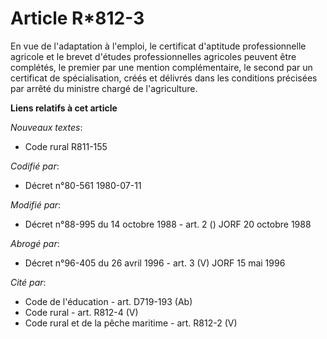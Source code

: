 # Article R*812-3

En vue de l'adaptation à l'emploi, le certificat d'aptitude professionnelle agricole et le brevet d'études professionnelles
agricoles peuvent être complétés, le premier par une mention complémentaire, le second par un certificat de spécialisation,
créés et délivrés dans les conditions précisées par arrêté du ministre chargé de l'agriculture.

**Liens relatifs à cet article**

_Nouveaux textes_:

  - Code rural R811-155

_Codifié par_:

  - Décret n°80-561 1980-07-11

_Modifié par_:

  - Décret n°88-995 du 14 octobre 1988 - art. 2 () JORF 20 octobre 1988

_Abrogé par_:

  - Décret n°96-405 du 26 avril 1996 - art. 3 (V) JORF 15 mai 1996

_Cité par_:

  - Code de l'éducation - art. D719-193 (Ab)
  - Code rural - art. R812-4 (V)
  - Code rural et de la pêche maritime - art. R812-2 (V)
